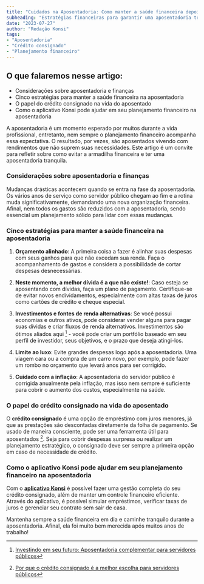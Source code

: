 ```yaml
---
title: "Cuidados na Aposentadoria: Como manter a saúde financeira depois de pendurar as chuteiras"
subheading: "Estratégias financeiras para garantir uma aposentadoria tranquila e evitar o superendividamento"
date: "2023-07-27"
author: "Redação Konsi"
tags:
- "Aposentadoria"
- "Crédito consignado"
- "Planejamento financeiro"
---
```


## O que falaremos nesse artigo:
- Considerações sobre aposentadoria e finanças
- Cinco estratégias para manter a saúde financeira na aposentadoria
- O papel do crédito consignado na vida do aposentado
- Como o aplicativo Konsi pode ajudar em seu planejamento financeiro na aposentadoria

A aposentadoria é um momento esperado por muitos durante a vida profissional, entretanto, nem sempre o planejamento financeiro acompanha essa expectativa. O resultado, por vezes, são aposentados vivendo com rendimentos que não suprem suas necessidades. Este artigo é um convite para refletir sobre como evitar a armadilha financeira e ter uma aposentadoria tranquila.
   
### Considerações sobre aposentadoria e finanças

Mudanças drásticas acontecem quando se entra na fase da aposentadoria. Os vários anos de serviço como servidor público chegam ao fim e a rotina muda significativamente, demandando uma nova organização financeira. Afinal, nem todos os gastos são reduzidos com a aposentadoria, sendo essencial um planejamento sólido para lidar com essas mudanças.

### Cinco estratégias para manter a saúde financeira na aposentadoria

1. **Orçamento alinhado**: A primeira coisa a fazer é alinhar suas despesas com seus ganhos para que não excedam sua renda. Faça o acompanhamento de gastos e considera a possibilidade de cortar despesas desnecessárias.
   
2. **Neste momento, a melhor dívida é a que não existe!**: Caso esteja se aposentando com dívidas, faça um plano de pagamento. Certifique-se de evitar novos endividamentos, especialmente com altas taxas de juros como cartões de crédito e cheque especial.

3. **Investimentos e fontes de renda alternativas**: Se você possui economias e outros ativos, pode considerar vender alguns para pagar suas dívidas e criar fluxos de renda alternativos. Investimentos são ótimos aliados aqui [^A¹^] - você pode criar um portfólio baseado em seu perfil de investidor, seus objetivos, e o prazo que deseja atingi-los.

4. **Limite ao luxo**: Evite grandes despesas logo após a aposentadoria. Uma viagem cara ou a compra de um carro novo, por exemplo, pode fazer um rombo no orçamento que levará anos para ser corrigido.

5. **Cuidado com a inflação**: A aposentadoria do servidor público é corrigida anualmente pela inflação, mas isso nem sempre é suficiente para cobrir o aumento dos custos, especialmente na saúde.

### O papel do crédito consignado na vida do aposentado

O **crédito consignado** é uma opção de empréstimo com juros menores, já que as prestações são descontadas diretamente da folha de pagamento. Se usado de maneira consciente, pode ser uma ferramenta útil para aposentados [^B²^]. Seja para cobrir despesas surpresa ou realizar um planejamento estratégico, o consignado deve ser sempre a primeira opção em caso de necessidade de crédito.

### Como o aplicativo Konsi pode ajudar em seu planejamento financeiro na aposentadoria

Com o [**aplicativo Konsi**](https://konsi.com.br/) é possível fazer uma gestão completa do seu crédito consignado, além de manter um controle financeiro eficiente. Através do aplicativo, é possível simular empréstimos, verificar taxas de juros e gerenciar seu contrato sem sair de casa.

Mantenha sempre a saúde financeira em dia e caminhe tranquilo durante a aposentadoria. Afinal, ela foi muito bem merecida após muitos anos de trabalho! 

[^A¹^]: [Investindo em seu futuro: Aposentadoria complementar para servidores públicos](https://konsi.com.br/postagens/investindo-em-seu-futuro-aposentadoria-complementar-para-servidores-pblicos)
[^B²^]: [Por que o crédito consignado é a melhor escolha para servidores públicos](https://konsi.com.br/postagens/porque-credito-consignado-melhor-escolha-servidores-publicos)